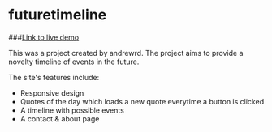 # futuretimeline
###[Link to live demo](https://andrewrd.github.io/futuretimeline)

This was a project created by andrewrd. The project aims to provide a novelty timeline of events in the future. 

The site's features include:
- Responsive design
- Quotes of the day which loads a new quote everytime a button is clicked
- A timeline with possible events
- A contact & about page